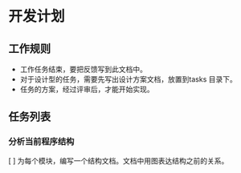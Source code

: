 # 开发计划

## 工作规则
- 工作任务结束，要把反馈写到此文档中。
- 对于设计型的任务，需要先写出设计方案文档，放置到tasks 目录下。
- 任务的方案，经过评审后，才能开始实现。


## 任务列表

### 分析当前程序结构
 [ ] 为每个模块，编写一个结构文档。文档中用图表达结构之前的关系。